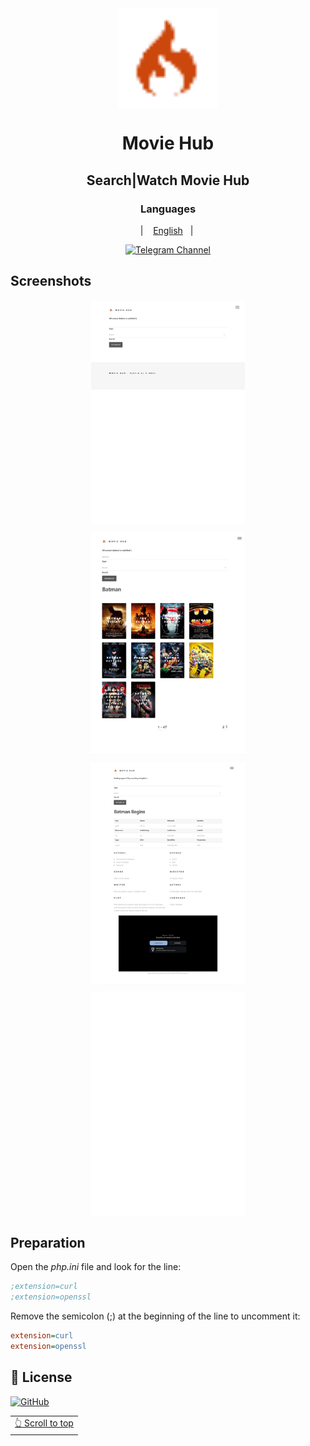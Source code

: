 <div align="center">

<img width="" src="./fastlane/Icon.png" width=160 height=160 align="center">

# Movie Hub

## Search|Watch Movie Hub

### Languages

&nbsp;&nbsp;| &nbsp;&nbsp;
<a href="#">English</a>
&nbsp;&nbsp;| &nbsp;&nbsp;

[![Telegram Channel](https://img.shields.io/badge/Telegram-LucasLixo-blue?style=flat&logo=telegram)](https://t.me/LukasAngo)

</div>

## Screenshots

<div style="display: flex; flex-wrap: wrap; gap: 10px; justify-content: center;">
  <img src="./fastlane/Screenshost (1).png" alt="Screenshot 1" style="margin: 1px;" width="49%" />
  <img src="./fastlane/Screenshost (2).png" alt="Screenshot 1" style="margin: 1px;" width="49%" />
  <img src="./fastlane/Screenshost (3).png" alt="Screenshot 1" style="margin: 1px;" width="49%" />
  <img src="./fastlane/Screenshost (4).png" alt="Screenshot 1" style="margin: 1px;" width="49%" />
</div>

## Preparation

Open the *php.ini* file and look for the line:
```ini
;extension=curl
;extension=openssl
```
Remove the semicolon (;) at the beginning of the line to uncomment it:
```ini
extension=curl
extension=openssl
```

## 📃 License

[![GitHub](https://img.shields.io/github/license/LucasLixo/Movie-Hub-v1?style=for-the-badge)](https://github.com/LucasLixo/Movie-Hub-v1/blob/main/LICENSE)

<div align="right">
<table><td>
<a href="#start-of-content">👆 Scroll to top</a>
</td></table>
</div>
